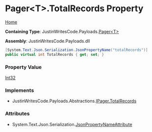 # Pager\<T\>\.TotalRecords Property

[Home](../../../README.md)

**Containing Type**: JustinWritesCode\.Payloads\.[Pager\<T\>](../README.md)

**Assembly**: JustinWritesCode\.Payloads\.dll

```csharp
[System.Text.Json.Serialization.JsonPropertyName("totalRecords")]
public virtual int TotalRecords { get; set; }
```

### Property Value

[Int32](https://docs.microsoft.com/en-us/dotnet/api/system.int32)

### Implements

* JustinWritesCode\.Payloads\.Abstractions\.[IPager.TotalRecords](../../Abstractions/IPager/TotalRecords/README.md)

### Attributes

* System\.Text\.Json\.Serialization\.[JsonPropertyNameAttribute](https://docs.microsoft.com/en-us/dotnet/api/system.text.json.serialization.jsonpropertynameattribute)


